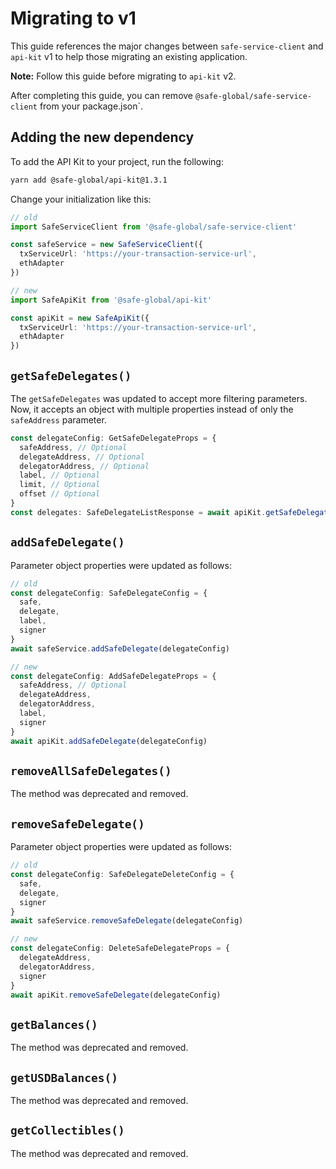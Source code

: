 # Migrating to v1

This guide references the major changes between `safe-service-client` and `api-kit` v1 to help those migrating an existing application.

**Note:** Follow this guide before migrating to `api-kit` v2.

After completing this guide, you can remove `@safe-global/safe-service-client` from your package.json`.

## Adding the new dependency

To add the API Kit to your project, run the following:

```bash
yarn add @safe-global/api-kit@1.3.1
```

Change your initialization like this:

```typescript
// old
import SafeServiceClient from '@safe-global/safe-service-client'

const safeService = new SafeServiceClient({
  txServiceUrl: 'https://your-transaction-service-url',
  ethAdapter
})

// new
import SafeApiKit from '@safe-global/api-kit'

const apiKit = new SafeApiKit({
  txServiceUrl: 'https://your-transaction-service-url',
  ethAdapter
})
```

## `getSafeDelegates()`

The `getSafeDelegates` was updated to accept more filtering parameters. Now, it accepts an object with multiple properties instead of only the `safeAddress` parameter.

```typescript
const delegateConfig: GetSafeDelegateProps = {
  safeAddress, // Optional
  delegateAddress, // Optional
  delegatorAddress, // Optional
  label, // Optional
  limit, // Optional
  offset // Optional
}
const delegates: SafeDelegateListResponse = await apiKit.getSafeDelegates(delegateConfig)
```

## `addSafeDelegate()`

Parameter object properties were updated as follows:

```typescript
// old
const delegateConfig: SafeDelegateConfig = {
  safe,
  delegate,
  label,
  signer
}
await safeService.addSafeDelegate(delegateConfig)

// new
const delegateConfig: AddSafeDelegateProps = {
  safeAddress, // Optional
  delegateAddress,
  delegatorAddress,
  label,
  signer
}
await apiKit.addSafeDelegate(delegateConfig)
```

## `removeAllSafeDelegates()`

The method was deprecated and removed.

## `removeSafeDelegate()`

Parameter object properties were updated as follows:

```typescript
// old
const delegateConfig: SafeDelegateDeleteConfig = {
  safe,
  delegate,
  signer
}
await safeService.removeSafeDelegate(delegateConfig)

// new
const delegateConfig: DeleteSafeDelegateProps = {
  delegateAddress,
  delegatorAddress,
  signer
}
await apiKit.removeSafeDelegate(delegateConfig)
```

## `getBalances()`

The method was deprecated and removed.

## `getUSDBalances()`

The method was deprecated and removed.

## `getCollectibles()`

The method was deprecated and removed.